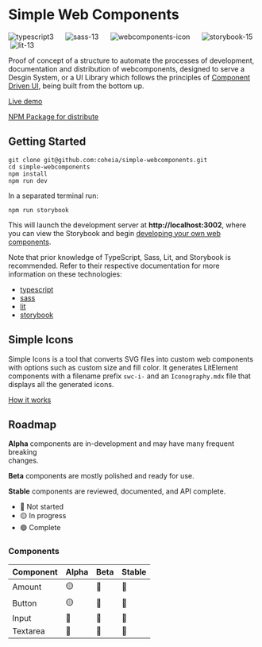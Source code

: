 # **Simple Web Components**
![typescript3](https://user-images.githubusercontent.com/81380764/219517131-550e9838-d239-4cf2-96ee-a3f98bb3b373.svg)      ![sass-13](https://user-images.githubusercontent.com/81380764/219517128-8ad988cb-8e32-49be-810c-744d3075c463.svg)      ![webcomponents-icon](https://user-images.githubusercontent.com/81380764/219517133-0ac9c66c-6183-422c-8950-c8ecf5f24120.svg)      ![storybook-15](https://user-images.githubusercontent.com/81380764/219517390-fa1be042-d15a-412b-9bb6-6ee517ac0713.svg)    ![lit-13](https://user-images.githubusercontent.com/81380764/219517123-97f6fde9-414c-4313-92da-b90a2d8c9481.svg)

Proof of concept of a structure to automate the processes of development, documentation and distribution of webcomponents, designed to serve a Desgin System, or a UI Library which follows the principles of [Component Driven UI](https://www.componentdriven.org/), being built from the bottom up.

[Live demo](https://simple-webcomponents.vercel.app/)

[NPM Package for distribute](https://www.npmjs.com/package/@coheia/simple-webcomponents)

## **Getting Started**

```console
git clone git@github.com:coheia/simple-webcomponents.git
cd simple-webcomponents
npm install
npm run dev
```

In a separated terminal run:
```console
npm run storybook
```

This will launch the development server at **http://localhost:3002**, where you can view the Storybook and begin [developing your own web components](https://github.com/coheia/simple-webcomponents/blob/vite-config/src/docs/How%20to%20create%20a%20new%20component.mdx).

Note that prior knowledge of TypeScript, Sass, Lit, and Storybook is recommended. Refer to their respective documentation for more information on these technologies:
*   [typescript](https://typescriptlang.org)
*   [sass](https://sass-lang.com/)
*   [lit](https://lit.dev/)
*   [storybook](https://storybook.js.org/)

## Simple Icons

Simple Icons is a tool that converts SVG files into custom web components with options such as custom size and fill color. It generates LitElement components with a filename prefix `swc-i-` and an `Iconography.mdx` file that displays all the generated icons.

[How it works](https://simple-webcomponents.vercel.app/?path=/docs/iconography-how-it-works--docs)

## Roadmap

**Alpha** components are in-development and may have many frequent breaking  
changes.

**Beta** components are mostly polished and ready for use.

**Stable** components are reviewed, documented, and API complete.

*   🔴 Not started
*   🟡 In progress
*   🟢 Complete

### Components

| Component | Alpha | Beta | Stable |
| --- | --- | --- | --- |
| Amount    | 🟡 | 🔴 | 🔴 |
| Button    | 🟡 | 🔴 | 🔴 |
| Input     | 🔴 | 🔴 | 🔴 |
| Textarea  | 🔴 | 🔴 | 🔴 |
